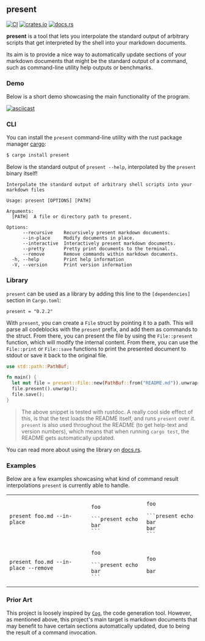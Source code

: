## present

[![CI](https://github.com/terror/present/actions/workflows/ci.yaml/badge.svg)](https://github.com/terror/present/actions/workflows/ci.yaml)
[![crates.io](https://shields.io/crates/v/present.svg)](https://crates.io/crates/present)
[![docs.rs](https://img.shields.io/docsrs/present)](https://docs.rs/present)

**present** is a tool that lets you interpolate the standard output of arbitrary
scripts that get interpreted by the shell into your markdown documents.

Its aim is to provide a nice way to automatically update sections of your
markdown documents that might be the standard output of a command, such as
command-line utility help outputs or benchmarks.

### Demo

Below is a short demo showcasing the main functionality of the program.

[![asciicast](https://asciinema.org/a/6AO2ME0abbvn93dr4Dh4lenM0.svg)](https://asciinema.org/a/6AO2ME0abbvn93dr4Dh4lenM0)

### CLI

You can install the `present` command-line utility with the rust package manager
[cargo](https://github.com/rust-lang/cargo):

```bash
$ cargo install present
```

Below is the standard output of `present --help`, interpolated by the `present`
binary itself!

```present cargo run -- --help
Interpolate the standard output of arbitrary shell scripts into your markdown files

Usage: present [OPTIONS] [PATH]

Arguments:
  [PATH]  A file or directory path to present.

Options:
      --recursive    Recursively present markdown documents.
      --in-place     Modify documents in place.
      --interactive  Interactively present markdown documents.
      --pretty       Pretty print documents to the terminal.
      --remove       Remove commands within markdown documents.
  -h, --help         Print help information
  -V, --version      Print version information
```

### Library

`present` can be used as a library by adding this line to the `[dependencies]`
section in `Cargo.toml`:

```present ./bin/get_version
present = "0.2.2"
```

With `present`, you can create a `File` struct by pointing it to a path. This
will parse all codeblocks with the `present` prefix, and add them as commands to
the struct. From there, you can present the file by using the `File::present`
function, which will modify the internal content. From there, you can use the
`File::print` or `File::save` functions to print the presented document to
stdout or save it back to the original file.

```rust
use std::path::PathBuf;

fn main() {
  let mut file = present::File::new(PathBuf::from("README.md")).unwrap();
  file.present().unwrap();
  file.save();
}
```

> The above snippet is tested with rustdoc. A really cool side effect of this,
is that the test loads the README itself, and runs `present` over it. `present`
is also used throughout the README (to get help-text and version numbers), which
means that when running `cargo test`, the README gets automatically updated.

You can read more about using the library on [docs.rs](https://docs.rs/present).

### Examples

Below are a few examples showcasing what kind of command result interpolations
`present` is currently able to handle.

<table>
<tr>
<td>
  <code>present foo.md --in-place</code>
</td>
<td>

  ````ignore
  foo

  ```present echo bar
  ```
  ````
</td>
<td>

  ````ignore
  foo

  ```present echo bar
  bar
  ```
  ````
</td>
</tr>
<td>
  <code>present foo.md --in-place --remove</code>
</td>
<td>

  ````ignore
  foo

  ```present echo bar
  ```
  ````
</td>
<td>

  ````ignore
  foo

  bar
  ````
</td>
</tr>
</table>

### Prior Art

This project is loosely inspired by [`Cog`](https://github.com/nedbat/cog), the
code generation tool. However, as mentioned above, this project's main target is
markdown documents that may benefit to have certain sections automatically
updated, due to being the result of a command invocation.
